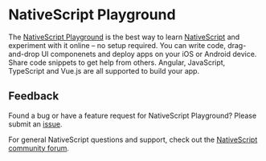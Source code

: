# NativeScript Playground
The [NativeScript Playground](https://play.nativescript.org/) is the best way to learn [NativeScript](https://www.nativescript.org/) and experiment with it online – no setup required. You can write code, drag-and-drop UI componenets and deploy apps on your iOS or Android device. Share code snippets to get help from others. Angular, JavaScript, TypeScript and Vue.js are all supported to build your app.

## Feedback
Found a bug or have a feature request for NativeScript Playground? Please submit an [issue](https://github.com/NativeScript/playground-feedback/issues).

For general NativeScript questions and support, check out the [NativeScript community forum](http://forum.nativescript.org).
